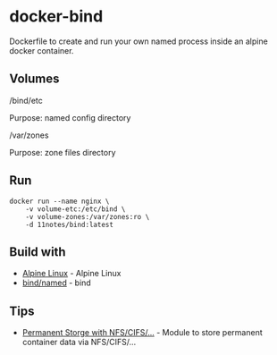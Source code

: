 # docker-bind

Dockerfile to create and run your own named process inside an alpine docker container.

## Volumes

/bind/etc

Purpose: named config directory

/var/zones

Purpose: zone files directory

## Run
```shell
docker run --name nginx \
    -v volume-etc:/etc/bind \
    -v volume-zones:/var/zones:ro \
    -d 11notes/bind:latest
```

## Build with

* [Alpine Linux](https://alpinelinux.org/) - Alpine Linux
* [bind/named](https://www.isc.org/downloads/bind/) - bind

## Tips

* [Permanent Storge with NFS/CIFS/...](https://github.com/11notes/alpine-docker-netshare) - Module to store permanent container data via NFS/CIFS/...